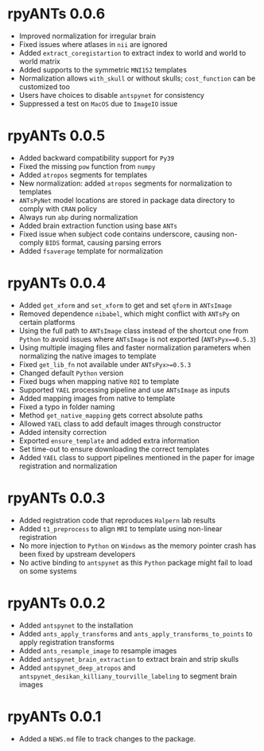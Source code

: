 # rpyANTs 0.0.6

* Improved normalization for irregular brain
* Fixed issues where atlases in `nii` are ignored
* Added `extract_coregistartion` to extract index to world and world to world matrix
* Added supports to the symmetric `MNI152` templates
* Normalization allows `with_skull` or without skulls; `cost_function` can be customized too
* Users have choices to disable `antspynet` for consistency
* Suppressed a test on `MacOS` due to `ImageIO` issue

# rpyANTs 0.0.5

* Added backward compatibility support for `Py39`
* Fixed the missing `pow` function from `numpy` 
* Added `atropos` segments for templates
* New normalization: added `atropos` segments for normalization to templates
* `ANTsPyNet` model locations are stored in package data directory to comply with `CRAN` policy
* Always run `abp` during normalization
* Added brain extraction function using base `ANTs`
* Fixed issue when subject code contains underscore, causing non-comply `BIDS` format, causing parsing errors
* Added `fsaverage` template for normalization

# rpyANTs 0.0.4

* Added `get_xform` and `set_xform` to get and set `qform` in `ANTsImage`
* Removed dependence `nibabel`, which might conflict with `ANTsPy` on certain platforms
* Using the full path to `ANTsImage` class instead of the shortcut one from `Python` to avoid issues where `ANTsImage` is not exported (`ANTsPyx==0.5.3`)
* Using multiple imaging files and faster normalization parameters when normalizing the native images to template
* Fixed `get_lib_fn` not available under `ANTsPyx>=0.5.3`
* Changed default `Python` version
* Fixed bugs when mapping native `ROI` to template
* Supported `YAEL` processing pipeline and use `ANTsImage` as inputs
* Added mapping images from native to template
* Fixed a typo in folder naming
* Method `get_native_mapping` gets correct absolute paths
* Allowed `YAEL` class to add default images through constructor
* Added intensity correction
* Exported `ensure_template` and added extra information
* Set time-out to ensure downloading the correct templates
* Added `YAEL` class to support pipelines mentioned in the paper for image registration and normalization

# rpyANTs 0.0.3

* Added registration code that reproduces `Halpern` lab results
* Added `t1_preprocess` to align `MRI` to template using non-linear registration
* No more injection to `Python` on `Windows` as the memory pointer crash has been fixed by upstream developers
* No active binding to `antspynet` as this `Python` package might fail to load on some systems

# rpyANTs 0.0.2

* Added `antspynet` to the installation
* Added `ants_apply_transforms` and `ants_apply_transforms_to_points` to apply registration transforms
* Added `ants_resample_image` to resample images
* Added `antspynet_brain_extraction` to extract brain and strip skulls
* Added `antspynet_deep_atropos` and  `antspynet_desikan_killiany_tourville_labeling` to segment brain images

# rpyANTs 0.0.1

* Added a `NEWS.md` file to track changes to the package.
